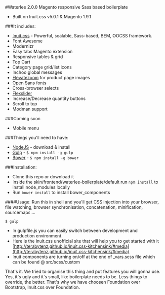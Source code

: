 #Waterlee 2.0.0 Magento responsive Sass based boilerplate

 - Built on Inuit.css v5.0.1 & Magento 1.9.1
 
###It includes:

 - [Inuit.css](https://github.com/csswizardry/inuit.css/) - Powerful, scalable, Sass-based, BEM, OOCSS framework.
 - Font Awesome
 - Modernizr
 - Easy tabs Magento extension
 - Responsive tables & grid
 - Top Cart
 - Category page grid/list icons
 - Inchoo global messages
 - [Elevatezoom](http://www.elevateweb.co.uk/image-zoom) for product page images
 - Open Sans fonts
 - Cross-browser selects
 - [Flexslider](http://www.woothemes.com/flexslider/)
 - Increase/Decrease quantity buttons
 - Scroll to top
 - Modman support

###Coming soon

 - Mobile menu

###Things you'll need to have:

 - [NodeJS](http://nodejs.org/) - download & install
 - [Gulp](https://github.com/gulpjs/gulp) - `$ npm install -g gulp`
 - [Bower](http://bower.io/) - `$ npm install -g bower`

###Installation:

 - Clone this repo or download it
 - Inside the skin/frontend/waterlee-boilerplate/default run `npm install` to install node_modules locally
 - Run `bower install` to install bower_components

####Usage:
Run this in shell and you'll get CSS injection into your browser, file watching, browser synchronisation, concatenation, minification, sourcemaps ...
```shell
$ gulp
```
 - In gulpfile.js you can easily switch between development and production environment.
 - Here is the inuit.css unofficial site that will help you to get started with it [http://terabytenz.github.io/inuit.css-kitchensink/#media](http://terabytenz.github.io/inuit.css-kitchensink/#media)
 - Inuit components are turning on/off at the end of _vars.scss file which can be found @ src/scss/custom

That's it. We tried to organise this thing and put features you will gonna use. Yes, it's ugly and it's small, like boilerplate needs to be. Less things to override, the better. That's why we have choosen Foundation over Bootstrap, Inuit.css over Foundation.

